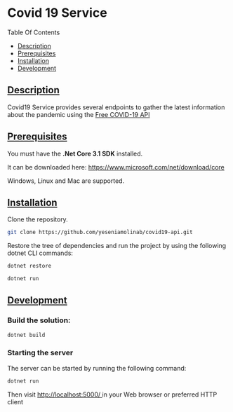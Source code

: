 # Covid 19 Service

Table Of Contents

* [Description](#description)
* [Prerequisites](#prerequisites)
* [Installation](#installation)
* [Development](#development)

## [Description](#description)

Covid19 Service provides several endpoints to gather the latest information about the pandemic using the [Free COVID-19 API]

[Free COVID-19 API]:"https://covid19-api.org/"

## [Prerequisites](#prerequisites)
You must have the **.Net Core 3.1 SDK** installed.

It can be downloaded here: https://www.microsoft.com/net/download/core

Windows, Linux and Mac are supported.

## [Installation](#installation)

Clone the repository.

```bash
git clone https://github.com/yeseniamolinab/covid19-api.git
```

Restore the tree of dependencies and run the project by using the following dotnet CLI commands:

```bash
dotnet restore
```

```bash
dotnet run
```

## [Development](#development)

### Build the solution:


```bash
dotnet build
```

### Starting the server
The server can be started by running the following command:

```bash
dotnet run
```


Then visit [http://localhost:5000/ ][local-dev] in your
Web browser or preferred HTTP client

[local-dev]: http://localhost:5000/ 
